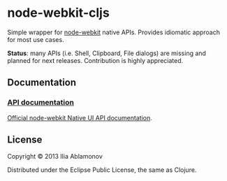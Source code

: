 # node-webkit-cljs

Simple wrapper for [node-webkit](https://github.com/rogerwang/node-webkit) native APIs.
Provides idiomatic approach for most use cases.

**Status**: many APIs (i.e. Shell, Clipboard, File dialogs) are missing and planned for next releases. Contribution is highly appreciated.

## Documentation

### [API documentation](http://flamefork.github.com/node-webkit-cljs/)

[Official node-webkit Native UI API documentation](https://github.com/rogerwang/node-webkit/wiki/Native-UI-API-Manual).

## License

Copyright © 2013 Ilia Ablamonov

Distributed under the Eclipse Public License, the same as Clojure.
